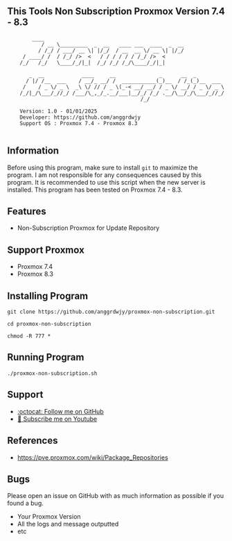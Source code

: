 ## This Tools Non Subscription Proxmox Version 7.4 - 8.3

```                                                                                                   
	    ____                                                           
           / __ \_________  _  __   ____ ___  ____  _  __                  
          / /_/ / ___/ __ \| |/_/  / __  __ \/ __ \| |/_/                  
	 / ____/ /  / /_/ />  <   / / / / / / /_/ />  <                    
	/_/   /_/   \____/_/|_|  /_/ /_/ /_/\____/_/|_|                      
                                              
	   _  __            ____     __              _      __  _         
	  / |/ /__  ___    / __/_ __/ /  ___________(_)__  / /_(_)__  ___ 
	 /    / _ \/ _ \  _\ \/ // / _ \(_-< __/ __/ / _ \/ __/ / _ \/ _ \
	/_/|_/\___/_//_/ /___/\_,_/_.__/___|__/_/ /_/ .__/\__/_/\___/_//_/
                                           /_/                   

	Version: 1.0 - 01/01/2025                            	            
	Developer: https://github.com/anggrdwjy              	            
	Support OS : Proxmox 7.4 - Proxmox 8.3
                                                                                           
```

## Information

Before using this program, make sure to install `git` to maximize the program. I am not responsible for any consequences caused by this program. It is recommended to use this script when the new server is installed. This program has been tested on Proxmox 7.4 - 8.3.

## Features
* Non-Subscription Proxmox for Update Repository

## Support Proxmox
* Proxmox 7.4
* Proxmox 8.3

## Installing Program
```
git clone https://github.com/anggrdwjy/proxmox-non-subscription.git
```
```
cd proxmox-non-subscription
```
```
chmod -R 777 *
```

## Running Program
```
./proxmox-non-subscription.sh
```

## Support

* [:octocat: Follow me on GitHub](https://github.com/anggrdwjy)
* [🔔 Subscribe me on Youtube](https://www.youtube.com/@anggarda.wijaya)

## References

* https://pve.proxmox.com/wiki/Package_Repositories

## Bugs

Please open an issue on GitHub with as much information as possible if you found a bug.
* Your Proxmox Version
* All the logs and message outputted
* etc
